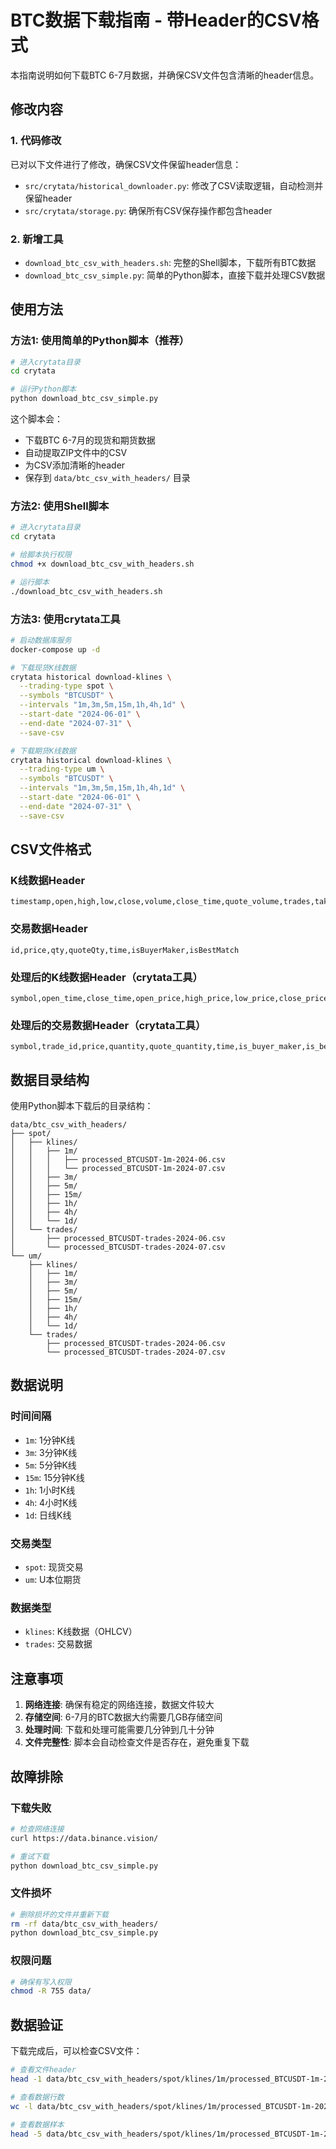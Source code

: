 # BTC数据下载指南 - 带Header的CSV格式

本指南说明如何下载BTC 6-7月数据，并确保CSV文件包含清晰的header信息。

## 修改内容

### 1. 代码修改

已对以下文件进行了修改，确保CSV文件保留header信息：

- `src/crytata/historical_downloader.py`: 修改了CSV读取逻辑，自动检测并保留header
- `src/crytata/storage.py`: 确保所有CSV保存操作都包含header

### 2. 新增工具

- `download_btc_csv_with_headers.sh`: 完整的Shell脚本，下载所有BTC数据
- `download_btc_csv_simple.py`: 简单的Python脚本，直接下载并处理CSV数据

## 使用方法

### 方法1: 使用简单的Python脚本（推荐）

```bash
# 进入crytata目录
cd crytata

# 运行Python脚本
python download_btc_csv_simple.py
```

这个脚本会：
- 下载BTC 6-7月的现货和期货数据
- 自动提取ZIP文件中的CSV
- 为CSV添加清晰的header
- 保存到 `data/btc_csv_with_headers/` 目录

### 方法2: 使用Shell脚本

```bash
# 进入crytata目录
cd crytata

# 给脚本执行权限
chmod +x download_btc_csv_with_headers.sh

# 运行脚本
./download_btc_csv_with_headers.sh
```

### 方法3: 使用crytata工具

```bash
# 启动数据库服务
docker-compose up -d

# 下载现货K线数据
crytata historical download-klines \
  --trading-type spot \
  --symbols "BTCUSDT" \
  --intervals "1m,3m,5m,15m,1h,4h,1d" \
  --start-date "2024-06-01" \
  --end-date "2024-07-31" \
  --save-csv

# 下载期货K线数据
crytata historical download-klines \
  --trading-type um \
  --symbols "BTCUSDT" \
  --intervals "1m,3m,5m,15m,1h,4h,1d" \
  --start-date "2024-06-01" \
  --end-date "2024-07-31" \
  --save-csv
```

## CSV文件格式

### K线数据Header
```
timestamp,open,high,low,close,volume,close_time,quote_volume,trades,taker_buy_base,taker_buy_quote,ignore
```

### 交易数据Header
```
id,price,qty,quoteQty,time,isBuyerMaker,isBestMatch
```

### 处理后的K线数据Header（crytata工具）
```
symbol,open_time,close_time,open_price,high_price,low_price,close_price,volume,quote_volume,trade_count,taker_buy_volume,taker_buy_quote_volume,interval
```

### 处理后的交易数据Header（crytata工具）
```
symbol,trade_id,price,quantity,quote_quantity,time,is_buyer_maker,is_best_match
```

## 数据目录结构

使用Python脚本下载后的目录结构：

```
data/btc_csv_with_headers/
├── spot/
│   ├── klines/
│   │   ├── 1m/
│   │   │   ├── processed_BTCUSDT-1m-2024-06.csv
│   │   │   └── processed_BTCUSDT-1m-2024-07.csv
│   │   ├── 3m/
│   │   ├── 5m/
│   │   ├── 15m/
│   │   ├── 1h/
│   │   ├── 4h/
│   │   └── 1d/
│   └── trades/
│       ├── processed_BTCUSDT-trades-2024-06.csv
│       └── processed_BTCUSDT-trades-2024-07.csv
└── um/
    ├── klines/
    │   ├── 1m/
    │   ├── 3m/
    │   ├── 5m/
    │   ├── 15m/
    │   ├── 1h/
    │   ├── 4h/
    │   └── 1d/
    └── trades/
        ├── processed_BTCUSDT-trades-2024-06.csv
        └── processed_BTCUSDT-trades-2024-07.csv
```

## 数据说明

### 时间间隔
- `1m`: 1分钟K线
- `3m`: 3分钟K线
- `5m`: 5分钟K线
- `15m`: 15分钟K线
- `1h`: 1小时K线
- `4h`: 4小时K线
- `1d`: 日线K线

### 交易类型
- `spot`: 现货交易
- `um`: U本位期货

### 数据类型
- `klines`: K线数据（OHLCV）
- `trades`: 交易数据

## 注意事项

1. **网络连接**: 确保有稳定的网络连接，数据文件较大
2. **存储空间**: 6-7月的BTC数据大约需要几GB存储空间
3. **处理时间**: 下载和处理可能需要几分钟到几十分钟
4. **文件完整性**: 脚本会自动检查文件是否存在，避免重复下载

## 故障排除

### 下载失败
```bash
# 检查网络连接
curl https://data.binance.vision/

# 重试下载
python download_btc_csv_simple.py
```

### 文件损坏
```bash
# 删除损坏的文件并重新下载
rm -rf data/btc_csv_with_headers/
python download_btc_csv_simple.py
```

### 权限问题
```bash
# 确保有写入权限
chmod -R 755 data/
```

## 数据验证

下载完成后，可以检查CSV文件：

```bash
# 查看文件header
head -1 data/btc_csv_with_headers/spot/klines/1m/processed_BTCUSDT-1m-2024-06.csv

# 查看数据行数
wc -l data/btc_csv_with_headers/spot/klines/1m/processed_BTCUSDT-1m-2024-06.csv

# 查看数据样本
head -5 data/btc_csv_with_headers/spot/klines/1m/processed_BTCUSDT-1m-2024-06.csv
``` 
